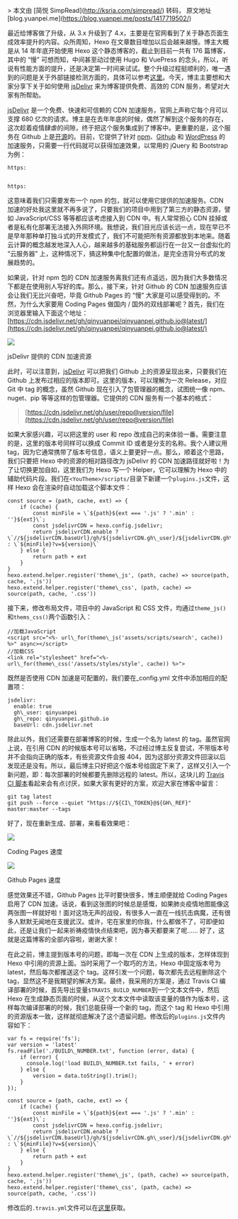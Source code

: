\> 本文由 \[简悦 SimpRead\](http://ksria.com/simpread/) 转码， 原文地址 \[blog.yuanpei.me\](https://blog.yuanpei.me/posts/1417719502/)

最近给博客做了升级，从 3.x 升级到了 4.x，主要是在官网看到了关于静态页面生成效率提升的内容。众所周知，Hexo 在文章数目增加以后会越来越慢。博主大概是从 14 年年底开始使用 Hexo 这个静态博客的，截止到目前一共有 176 篇博客，其中的 “慢” 可想而知，中间甚至动过使用 Hugo 和 VuePress 的念头，所以，听说有性能方面的提升，还是决定第一时间来试试。整个升级过程挺顺利的，唯一遇到的问题是关于外部链接检测方面的，具体可以参考[这里](https://github.com/hexojs/hexo/issues/4107)。今天，博主主要想和大家分享下关于如何使用 [jsDelivr](http://www.jsdelivr.com/) 来为博客提供免费、高效的 CDN 服务，希望对大家有所帮助。

[jsDelivr](http://www.jsdelivr.com/) 是一个免费、快速和可信赖的 CDN 加速服务，官网上声称它每个月可以支撑 680 亿次的请求。博主是在去年年底的时候，偶然了解到这个服务的存在，这次趁着疫情肆虐的间隙，终于把这个服务集成到了博客中。更重要的是，这个服务在 Github 上是[开源](https://github.com/jsdelivr/jsdelivr)的。目前，它提供了针对 [npm](https://www.npmjs.com/)、[Github](https://github.com/) 和 [WordPress](https://cn.wordpress.org/) 的加速服务，只需要一行代码就可以获得加速效果，以常用的 jQuery 和 Bootstrap 为例：

```
https:


https:
```

这意味着我们只需要发布一个 npm 的包，就可以使用它提供的加速服务。CDN 加速的好处我这里就不再多说了，只要我们的项目中用到了第三方的静态资源，譬如 JavaScript/CSS 等等都应该考虑接入到 CDN 中。有人常常担心 CDN 挂掉或者是私有化部署无法接入外网环境。我想说，我们目光应该长远一点，现在早已不是早年那种单打独斗式的开发模式了，我们不可能把所有资源都放到本地来。随着云计算的概念越发地深入人心，越来越多的基础服务都运行在一台又一台虚拟化的 “云服务器” 上，这种情况下，搞这种集中化配置的做法，是完全违背分布式的发展趋势的。

如果说，针对 npm 包的 CDN 加速服务离我们还有点遥远，因为我们大多数情况下都是在使用别人写好的库。那么，接下来，针对 Github 的 CDN 加速服务应该会让我们无比兴奋吧，毕竟 Github Pages 的 “慢” 大家是可以感受得到的。不然，为什么大家要用 Coding Pages 做国内 / 国外的双线部署呢？首先，我们在浏览器里输入下面这个地址：[https://cdn.jsdelivr.net/gh/qinyuanpei/qinyuanpei.github.io@latest/](https://cdn.jsdelivr.net/gh/qinyuanpei/qinyuanpei.github.io@latest/)

![](https://i.loli.net/2020/02/05/HtmhUdsSRLW4Q9A.png)

jsDelivr 提供的 CDN 加速资源

此时，可以注意到，[jsDelivr](http://www.jsdelivr.com/) 可以把我们 Github 上的资源呈现出来，只要我们在 Github 上发布过相应的版本即可。这里的版本，可以理解为一次 Release，对应 Git 中 tag 的概念，虽然 Github 现在引入了包管理器的概念，试图统一像 npm、nuget、pip 等等这样的包管理器。它提供的 CDN 服务有一个基本的格式：

> [https://cdn.jsdelivr.net/gh/user/repo@version/file](https://cdn.jsdelivr.net/gh/user/repo@version/file)

如果大家感兴趣，可以把这里的 user 和 repo 改成自己的来体验一番。需要注意的是，这里的版本号同样可以换成 Commit ID 或者是分支的名称。我个人建议用 tag，因为它通常携带了版本号信息，语义上要更好一点。那么，顺着这个思路，我们只要把 Hexo 中的资源的相对路径改为 jsDelivr 的 CDN 加速路径就好啦！为了让切换更加自如，这里我们为 Hexo 写一个 Helper，它可以理解为 Hexo 中的辅助代码片段。我们在`<YouTheme>/scripts/`目录下新建一个`plugins.js`文件，这样 Hexo 会在渲染时自动加载这个脚本文件：

```
const source = (path, cache, ext) => {
    if (cache) {
        const minFile = \`${path}${ext === '.js' ? '.min' : ''}${ext}\`;
        const jsdelivrCDN = hexo.config.jsdelivr;
        return jsdelivrCDN.enable ? \`//${jsdelivrCDN.baseUrl}/gh/${jsdelivrCDN.gh\_user}/${jsdelivrCDN.gh\_repo}@latest/${minFile}\` : \`${minFile}?v=${version}\`
    } else {
        return path + ext
    }
}
hexo.extend.helper.register('theme\_js', (path, cache) => source(path, cache, '.js'))
hexo.extend.helper.register('theme\_css', (path, cache) => source(path, cache, '.css'))
```

接下来，修改布局文件，项目中的 JavaScript 和 CSS 文件，均通过`theme_js()`和`thems_css()`两个函数引入：

```
//加载JavaScript
<script src="<%- url\_for(theme\_js('assets/scripts/search', cache)) %>" async></script>
//加载CSS
<link rel="stylesheet" href="<%- url\_for(theme\_css('/assets/styles/style', cache)) %>">
```

既然是否使用 CDN 加速是可配置的，我们要在\_config.yml 文件中添加相应的配置项：

```
jsdelivr:
  enable: true
  gh\_user: qinyuanpei
  gh\_repo: qinyuanpei.github.io
  baseUrl: cdn.jsdelivr.net
```

除此以外，我们还需要在部署博客的时候，生成一个名为 latest 的 tag。虽然官网上说，在引用 CDN 的时候版本号可以省略，不过经过博主反复尝试，不带版本号并不会指向正确的版本，有些资源文件会报 404，因为这部分资源文件回滚以后发现还是没有。所以，最后博主只好把这个版本号给固定下来了，这样又引入一个新问题，即：每次部署的时候都要先删除远程的 latest。所以，这块儿的 [Travis CI 脚本](https://raw.githubusercontent.com/qinyuanpei/qinyuanpei.github.io/blog/.travis.yml)看起来会有点讨厌，如果大家有更好的方案，欢迎大家在博客中留言：

```
git tag latest
git push --force --quiet "https://${CI\_TOKEN}@${GH\_REF}" master:master --tags
```

好了，现在重新生成、部署，来看看效果吧：

![](https://i.loli.net/2020/02/05/FZJi9esXWQzxLYf.png)

Coding Pages 速度

![](https://i.loli.net/2020/02/05/E3WYBRQk4DJCZr5.png)

Github Pages 速度

感觉效果还不错，Github Pages 比平时要快很多，博主顺便就给 Coding Pages 启用了 CDN 加速。话说，看到这张图的时候总是感慨，如果肺炎疫情地图能像这两张图一样就好啦！面对这场无声的战役，有很多人一直在一线抗击病魔，还有很多人默默无闻地在支援武汉。或许，宅在家里的你我，什么都做不了，可即便如此，还是让我们一起来祈祷疫情快点结束吧，因为春天都要来了呢…… 好了，这就是这篇博客的全部内容啦，谢谢大家！

在此之前，博主提到版本号的问题，即每一次在 CDN 上生成的版本，怎样体现到 Hexo 中引用的资源上面。当时采用了一个取巧的方法，Hexo 中固定版本号为 latest，然后每次都推送这个 tag。这样引发一个问题，每次都先去远程删除这个 tag，显然这不是我期望的解决方案。最终，我采用的方案是，通过 Travis CI 编译部署的时候，首先导出变量`$TRAVIS_BUILD_NUMBER`到一个文本文件中，然后 Hexo 在生成静态页面的时侯，从这个文本文件中读取该变量的值作为版本号，这样每次编译部署的时候，我们总能获得一个新的 tag，而这个 tag 和 Hexo 中引用的资源版本一致，这样就彻底解决了这个遗留问题。修改后的`plugins.js`文件内容如下：

```
var fs = require('fs');
var version = 'latest'
fs.readFile('./BUILD\_NUMBER.txt', function (error, data) {
    if (error) {
      console.log('load BUILD\_NUMBER.txt fails, ' + error)
    } else {
        version = data.toString().trim();
    }
});

const source = (path, cache, ext) => {
    if (cache) {
        const minFile = \`${path}${ext === '.js' ? '.min' : ''}${ext}\`;
        const jsdelivrCDN = hexo.config.jsdelivr;
        return jsdelivrCDN.enable ? \`//${jsdelivrCDN.baseUrl}/gh/${jsdelivrCDN.gh\_user}/${jsdelivrCDN.gh\_repo}@${version}/${minFile}\` : \`${minFile}?v=${version}\`
    } else {
        return path + ext
    }
}
hexo.extend.helper.register('theme\_js', (path, cache) => source(path, cache, '.js'))
hexo.extend.helper.register('theme\_css', (path, cache) => source(path, cache, '.css'))
```

修改后的`.travis.yml`文件可以在[这里](https://raw.githubusercontent.com/qinyuanpei/qinyuanpei.github.io/blog/.travis.yml)获取。